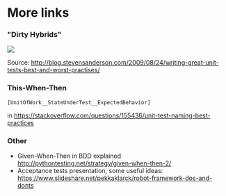 # More links

### "Dirty Hybrids"

![](http://blog.stevensanderson.com/wp-content/uploads/2009/08/image-thumb1.png)

Source: <http://blog.stevensanderson.com/2009/08/24/writing-great-unit-tests-best-and-worst-practises/>

### This-When-Then

```[UnitOfWork__StateUnderTest__ExpectedBehavior]```

in <https://stackoverflow.com/questions/155436/unit-test-naming-best-practices>

### Other

- Given-When-Then in BDD explained <http://pythontesting.net/strategy/given-when-then-2/>
- Acceptance tests presentation, some useful ideas: <https://www.slideshare.net/pekkaklarck/robot-framework-dos-and-donts> 
